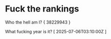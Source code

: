# Fuck the rankings

Who the hell am I?
{ 38229943 }

What fucking year is it?
[ 2025-07-06T03:10:00Z ]
